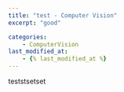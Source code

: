 ```yaml
---
title: "test - Computer Vision"
excerpt: "good"

categories:
    - ComputerVision
last_modified_at:
    - {% last_modified_at %}
---
```

teststsetset
